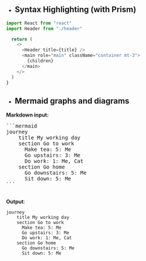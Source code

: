 - ## Syntax Highlighting (with Prism)

```javascript
import React from "react"
import Header from "./header"

  return (
    <>
      <Header title={title} />
      <main role="main" className="container mt-3">
        {children}
      </main>
    </>
  )
}
```

- ## Mermaid graphs and diagrams

**Markdown input:**

<pre>
```mermaid
journey
    title My working day
    section Go to work
      Make tea: 5: Me
      Go upstairs: 3: Me
      Do work: 1: Me, Cat
    section Go home
      Go downstairs: 5: Me
      Sit down: 5: Me
```

</pre>

**Output**:

```mermaid
journey
    title My working day
    section Go to work
      Make tea: 5: Me
      Go upstairs: 3: Me
      Do work: 1: Me, Cat
    section Go home
      Go downstairs: 5: Me
      Sit down: 5: Me
```
